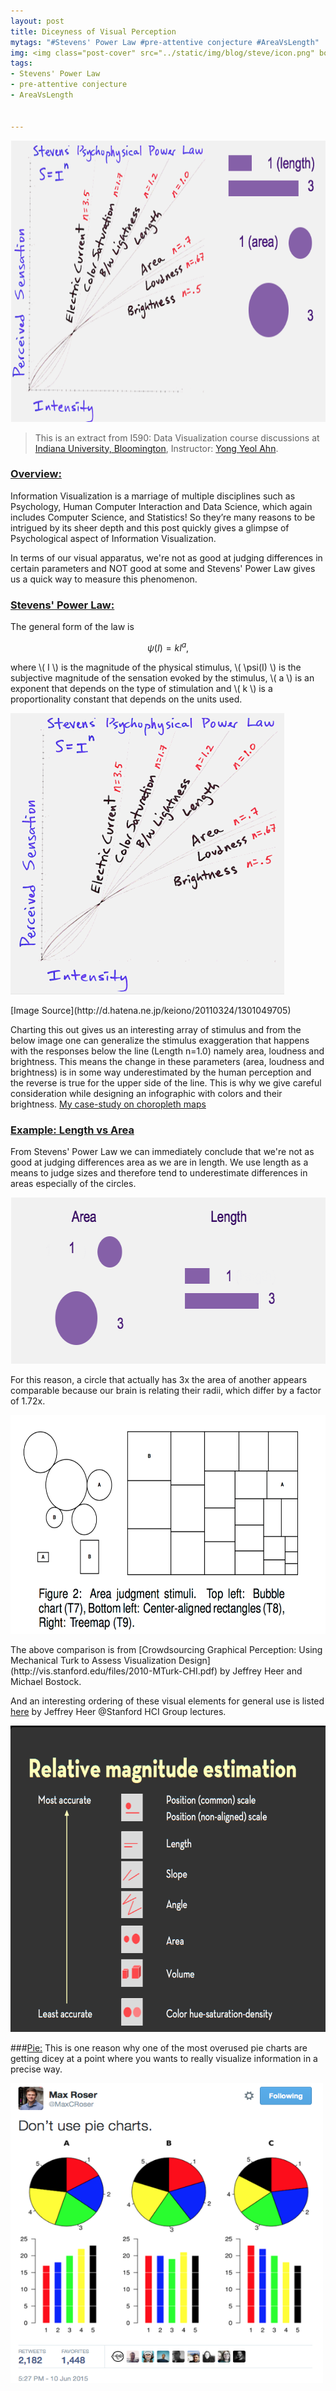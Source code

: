 ```yaml
---
layout: post
title: Diceyness of Visual Perception
mytags: "#Stevens' Power Law #pre-attentive conjecture #AreaVsLength"
img: <img class="post-cover" src="../static/img/blog/steve/icon.png" border="5" alt="Responsive image">
tags:
- Stevens' Power Law
- pre-attentive conjecture
- AreaVsLength


---
```

<style>.container {
  width: auto;
  max-width: 800px;
  text-align: center;

}
</style>
<p><img src="../static/img/blog/steve/main.png" alt="Test Image" style="width:680px;height:450px;"/></p>


> This is an extract from I590: Data Visualization course discussions at [Indiana University, Bloomington](https://www.indiana.edu), Instructor: [Yong Yeol Ahn](http://yongyeol.com). 

### [Overview:]()
Information Visualization is a marriage of multiple disciplines such as Psychology, Human Computer Interaction and Data Science, which again includes Computer Science, and Statistics! So they’re many reasons to be intrigued by its sheer depth and this post quickly gives a glimpse of Psychological aspect of Information Visualization. 

In terms of our visual apparatus, we're not as good at judging differences in certain parameters and NOT good at some and Stevens' Power Law gives us a quick way to measure this phenomenon. 

### [Stevens' Power Law:]()
The general form of the law is

$$\psi(I) = kI^a, $$

where \\( I \\) is the magnitude of the physical stimulus, \\( \psi(I) \\) is the subjective magnitude of the sensation evoked by the stimulus, \\( a \\) is an exponent that depends on the type of stimulation and \\( k \\) is a proportionality constant that depends on the units used.
<div class="divider"></div>

<p><img src="../static/img/blog/steve/steve.png" alt="Test Image" style="width:438px;height:450px;"/></p>
[Image Source](http://d.hatena.ne.jp/keiono/20110324/1301049705)

Charting this out gives us an interesting array of stimulus and from the below image one can generalize the stimulus exaggeration that happens with the responses below the line (Length n=1.0) namely area, loudness and brightness. This means the change in these parameters (area, loudness and brightness) is in some way underestimated by the human perception and the reverse is true for the upper side of the line. This is why we give careful consideration while designing an infographic with colors and their brightness. [My case-study on choropleth maps](http://www.santhoshfiddle.com/post3.html)



### [Example: Length vs Area]()
From Stevens' Power Law we can immediately conclude that we're not as good at judging differences area as we are in length. We use length as a means to judge sizes and therefore tend to underestimate differences in areas especially of the circles.
<p><img src="../static/img/blog/steve/comp.png" alt="Test Image" style="width:640px;height:266px;"/></p>

For this reason, a circle that actually has 3x the area of another appears comparable because our brain is relating their radii, which differ by a factor of 1.72x.


<p><img src="../static/img/blog/steve/circle.png" alt="Test Image" style="width:600px;height:350px;"/></p>
The above comparison is from [Crowdsourcing Graphical Perception: Using Mechanical Turk to Assess Visualization Design](http://vis.stanford.edu/files/2010-MTurk-CHI.pdf) by Jeffrey Heer and Michael Bostock.

<div class="divider"></div>

And an interesting ordering of these visual elements for general use is listed [here](http://hci.stanford.edu/courses/cs448b/w09/lectures/20090126-Perception.pdf) by Jeffrey Heer @Stanford HCI Group lectures.
<p><img src="../static/img/blog/steve/heer.png" alt="Test Image" style="width:700px;height:490px;"/></p>

<div class="divider"></div>

###[Pie:]()
This is one reason why one of the most overused pie charts are getting dicey at a point where you wants to really visualize information in a precise way. 

<p><img src="../static/img/blog/steve/pie.png" alt="Test Image" style="width:500px;height:480px;"/></p>


